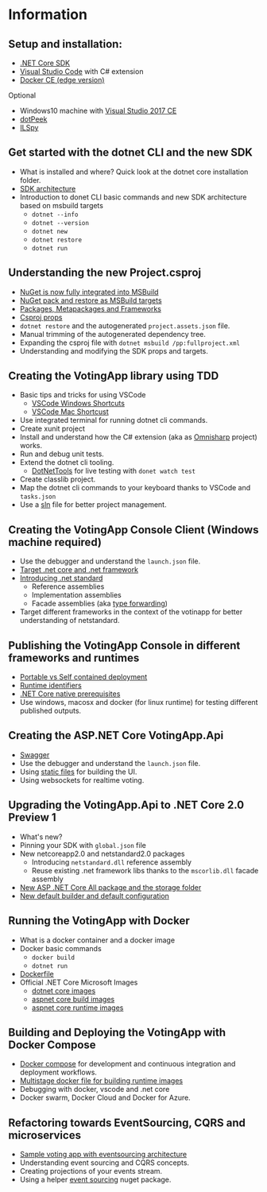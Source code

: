 # Information

## Setup and installation:
* [.NET Core SDK](https://www.microsoft.com/net/download/core)
* [Visual Studio Code](https://code.visualstudio.com/) with C# extension 
* [Docker CE (edge version)](https://www.docker.com/community-edition#/download)

Optional
* Windows10 machine with [Visual Studio 2017 CE](https://www.visualstudio.com/free-developer-offers/)
* [dotPeek](https://www.jetbrains.com/decompiler/)  
* [ILSpy](http://ilspy.net/)

## Get started with the dotnet CLI and the new SDK
* What is installed and where? Quick look at the dotnet core installation folder.
* [SDK architecture](https://docs.microsoft.com/en-us/dotnet/core/tools/cli-msbuild-architecture)
* Introduction to donet CLI basic commands and new SDK architecture based on msbuild targets 
    * `dotnet --info`
    * `dotnet --version`
    * `dotnet new`
    * `dotnet restore`
    * `dotnet run`

## Understanding the new Project.csproj
* [NuGet is now fully integrated into MSBuild](http://blog.nuget.org/20170316/NuGet-now-fully-integrated-into-MSBuild.html)
* [NuGet pack and restore as MSBuild targets](https://docs.microsoft.com/en-us/nuget/schema/msbuild-targets)
* [Packages, Metapackages and Frameworks](https://docs.microsoft.com/en-us/dotnet/core/packages)
* [Csproj props](https://docs.microsoft.com/en-us/dotnet/core/tools/project-json-to-csproj)
* `dotnet restore` and the autogenerated `project.assets.json` file.
* Manual trimming of the autogenerated dependency tree.
* Expanding the csproj file with `dotnet msbuild /pp:fullproject.xml`
* Understanding and modifying the SDK props and targets.

## Creating the VotingApp library using TDD
* Basic tips and tricks for using VSCode
    * [VSCode Windows Shortcuts](https://code.visualstudio.com/shortcuts/keyboard-shortcuts-windows.pdf)
    * [VSCode Mac Shortcust](https://code.visualstudio.com/shortcuts/keyboard-shortcuts-macos.pdf)
* Use integrated terminal for running dotnet cli commands.
* Create xunit project
* Install and understand how the C# extension (aka as [Omnisharp](http://www.omnisharp.net/) project) works.
* Run and debug unit tests.
* Extend the dotnet cli tooling. 
    *  [DotNetTools](https://github.com/aspnet/DotNetTools) for live testing with `donet watch test`
* Create classlib project.
* Map the dotnet cli commands to your keyboard thanks to VSCode and `tasks.json`
* Use a [sln](https://docs.microsoft.com/en-us/dotnet/core/tools/dotnet-sln) file for better project management.

## Creating the VotingApp Console Client (Windows machine required)
* Use the debugger and understand the `launch.json` file.
* [Target .net core and .net framework](https://docs.microsoft.com/en-us/dotnet/standard/frameworks)
* [Introducing .net standard](https://docs.microsoft.com/en-us/dotnet/standard/library)
    *   Reference assemblies
    *   Implementation assemblies
    *   Facade assemblies (aka [type forwarding](https://blogs.msdn.microsoft.com/davbr/2009/09/30/type-forwarding/))  
*  Target different frameworks in the context of the votinapp for better understanding of netstandard.

## Publishing the VotingApp Console in different frameworks and runtimes
*   [Portable vs Self contained deployment](https://docs.microsoft.com/en-us/dotnet/core/deploying/index)
*   [Runtime identifiers](https://docs.microsoft.com/en-us/dotnet/core/rid-catalog)
*   [.NET Core native prerequisites](https://github.com/dotnet/core/blob/master/Documentation/prereqs.md)
*   Use windows, macosx and docker (for linux runtime) for testing different published outputs.

## Creating the ASP.NET Core VotingApp.Api  
* [Swagger](https://github.com/domaindrivendev/Swashbuckle.AspNetCore)
*  Use the debugger and understand the `launch.json` file.
*  Using [static files](https://docs.microsoft.com/en-us/aspnet/core/fundamentals/static-files) for building the UI.
*  Using websockets for realtime voting.

## Upgrading the VotingApp.Api to .NET Core 2.0 Preview 1
*   What's new?
*   Pinning your SDK with `global.json` file
*   New netcoreapp2.0 and netstandard2.0 packages
    *   Introducing `netstandard.dll` reference assembly
    *   Reuse existing .net framework libs thanks to the `mscorlib.dll` facade assembly
*   [New ASP .NET Core All package and the storage folder](https://andrewlock.net/the-microsoft-aspnetcore-all-metapackage-is-huge-and-thats-awesome-thanks-to-the-net-core-runtime-store-2)
*   [New default builder and default configuration](https://andrewlock.net/exploring-program-and-startup-in-asp-net-core-2-preview1-2/)

## Running the VotingApp with Docker
*   What is a docker container and a docker image
*   Docker basic commands
    * `docker build`
    * `dotnet run`
*   [Dockerfile](https://docs.docker.com/engine/reference/builder/)
*   Official .NET Core Microsoft Images
    * [dotnet core images](https://hub.docker.com/r/microsoft/dotnet/)
    * [aspnet core build images](https://hub.docker.com/r/microsoft/aspnetcore-build/)
    * [aspnet core runtime images](https://hub.docker.com/r/microsoft/aspnetcore/)

## Building and Deploying the VotingApp with Docker Compose
*   [Docker compose](https://docs.docker.com/compose/) for development and continuous integration and deployment workflows.
*   [Multistage docker file for building runtime images](https://docs.docker.com/engine/userguide/eng-image/multistage-build/)
*   Debugging with docker, vscode and .net core
*   Docker swarm, Docker Cloud and Docker for Azure.

## Refactoring towards EventSourcing, CQRS and microservices
*  [Sample voting app with eventsourcing architecture](https://github.com/paulopez78/votingapp)
*   Understanding event sourcing and CQRS concepts.
*   Creating projections of your events stream.
*   Using a helper [event sourcing](https://github.com/netcorebcn/easyeventsourcing) nuget package.